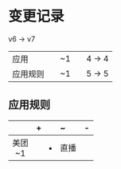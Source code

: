 # 变更记录

v6 -> v7

||||||
|-|:-:|:-:|:-:|:-:|
|应用||~1||4 -> 4|
|应用规则||~1||5 -> 5|

## 应用规则

||+|~|-|
|:-:|-|-|-|
|美团<br>~1||<li>直播||
